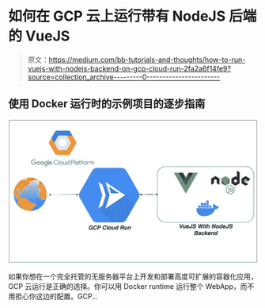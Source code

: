 # 如何在 GCP 云上运行带有 NodeJS 后端的 VueJS

> 原文：<https://medium.com/bb-tutorials-and-thoughts/how-to-run-vuejs-with-nodejs-backend-on-gcp-cloud-run-2fa2a6f14fe9?source=collection_archive---------0----------------------->

## 使用 Docker 运行时的示例项目的逐步指南

![](img/957f110cbf4062dcd0bb898da77ab743.png)

如果你想在一个完全托管的无服务器平台上开发和部署高度可扩展的容器化应用，GCP 云运行是正确的选择。你可以用 Docker runtime 运行整个 WebApp，而不用担心你这边的配置。GCP…